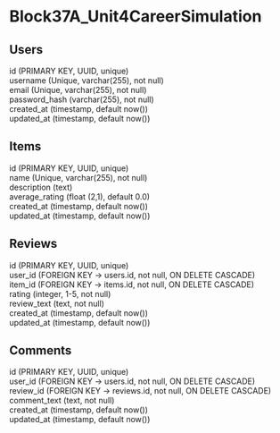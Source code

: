 # Block37A_Unit4CareerSimulation

## Users <br />
id (PRIMARY KEY, UUID, unique) <br />
username (Unique, varchar(255), not null) <br />
email (Unique, varchar(255), not null) <br />
password_hash (varchar(255), not null) <br />
created_at (timestamp, default now()) <br />
updated_at (timestamp, default now()) <br />

## Items <br />
id (PRIMARY KEY, UUID, unique) <br />
name (Unique, varchar(255), not null) <br />
description (text) <br />
average_rating (float (2,1), default 0.0) <br />
created_at (timestamp, default now()) <br />
updated_at (timestamp, default now()) <br />

## Reviews <br />
id (PRIMARY KEY, UUID, unique) <br />
user_id (FOREIGN KEY → users.id, not null, ON DELETE CASCADE) <br />
item_id (FOREIGN KEY → items.id, not null, ON DELETE CASCADE) <br />
rating (integer, 1-5, not null) <br />
review_text (text, not null) <br />
created_at (timestamp, default now()) <br />
updated_at (timestamp, default now()) <br />

## Comments <br />
id (PRIMARY KEY, UUID, unique) <br />
user_id (FOREIGN KEY → users.id, not null, ON DELETE CASCADE) <br />
review_id (FOREIGN KEY → reviews.id, not null, ON DELETE CASCADE) <br />
comment_text (text, not null) <br />
created_at (timestamp, default now()) <br />
updated_at (timestamp, default now()) <br />
